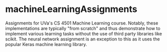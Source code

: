 # machineLearningAssignments

Assignments for UVa's CS 4501 Machine Learning course. Notably, these implementations are typically "from scratch" and thus demonstrate how to implement various learning tasks without the use of third party libraries like scikit. The neural network assignment is an exception to this as it uses the popular Keras machine learning library.